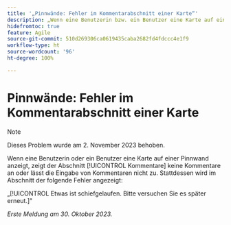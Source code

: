 ```yaml
---
title: '„Pinnwände: Fehler im Kommentarabschnitt einer Karte“'
description: „Wenn eine Benutzerin bzw. ein Benutzer eine Karte auf einer Pinnwand anzeigt, zeigt der Abschnitt [!UICONTROL Kommentare] keine Kommentare an oder lässt das Ertellen von Kommentaren nicht zu. Stattdessen wird im Abschnitt ein Fehler angezeigt.“
hidefromtoc: true
feature: Agile
source-git-commit: 510d269306ca0619435caba2682fd4fdccc4e1f9
workflow-type: ht
source-wordcount: '96'
ht-degree: 100%

---
```



# Pinnwände: Fehler im Kommentarabschnitt einer Karte

>[!NOTE]
>
>Dieses Problem wurde am 2. November 2023 behoben.

Wenn eine Benutzerin oder ein Benutzer eine Karte auf einer Pinnwand anzeigt, zeigt der Abschnitt [!UICONTROL Kommentare] keine Kommentare an oder lässt die Eingabe von Kommentaren nicht zu. Stattdessen wird im Abschnitt der folgende Fehler angezeigt:

„[!UICONTROL Etwas ist schiefgelaufen. Bitte versuchen Sie es später erneut.]&quot;

_Erste Meldung am 30. Oktober 2023._
